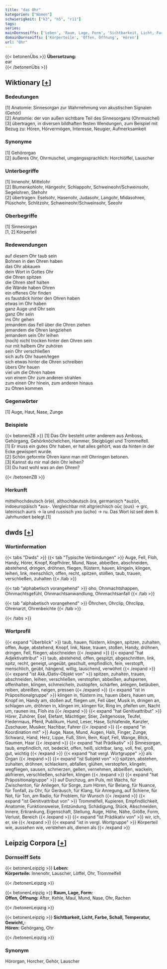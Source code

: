 ```yaml
---
title: "das Ohr"
kategorien: ["Nomen"]
schwierigkeit: ["k3", "h5", "r11"]
tags:
series:
mainDornseiffs: ['Leben', 'Raum, Lage, Form', 'Sichtbarkeit, Licht, Farbe, Schall, Temperatur, Gewicht,']
domainDornseiffs: ['Körperteile', 'Offen, Öffnung', 'Hören']
url: "Ohr"
---
```


{{< betonenÜbs >}}
**Übersetzung:**  
ear  
{{< /betonenÜbs >}}

## Wiktionary [[+](https://de.wiktionary.org/wiki/Ohr)]

### Bedeutungen
[1] Anatomie: Sinnesorgan zur Wahrnehmung von akustischen Signalen (Gehör)  
[2] Anatomie: der von außen sichtbare Teil des Sinnesorgans (Ohrmuschel)  
[3] übertragen, in diversen bildhaften festen Wendungen, zum Beispiel mit Bezug zu: Hören, Hörvermögen, Interesse, Neugier, Aufmerksamkeit  

### Synonyme
[1] Gehörorgan  
[2] äußeres Ohr, Ohrmuschel, umgangssprachlich: Horchlöffel, Lauscher  

### Unterbegriffe
[1] Innenohr, Mittelohr  
[2] Blumenkohlohr, Hängeohr, Schlappohr, Schweineohr/Schweinsohr, Segelohren, Stehohr  
[2] übertragen: Eselsohr, Hasenohr, Judasohr, Langohr, Midasohren, Plüschohr, Schlitzohr, Schweineohr/Schweinsohr, Seeohr  

### Oberbegriffe
[1] Sinnesorgan  
[1, 2] Körperteil  

### Redewendungen
auf diesem Ohr taub sein  
Bohnen in den Ohren haben  
das Ohr abkauen  
dein Wort in Gottes Ohr  
die Ohren spitzen  
die Ohren steif halten  
die Wände haben Ohren  
ein offenes Ohr finden  
es faustdick hinter den Ohren haben  
etwas im Ohr haben  
ganz Auge und Ohr sein  
ganz Ohr sein  
ins Ohr gehen  
jemandem das Fell über die Ohren ziehen  
jemandem die Ohren langziehen  
jemandem sein Ohr leihen  
(noch) nicht trocken hinter den Ohren sein  
nur mit halbem Ohr zuhören  
sein Ohr verschließen  
sich aufs Ohr hauen/legen  
sich etwas hinter die Ohren schreiben  
übers Ohr hauen  
viel um die Ohren haben  
von einem Ohr zum anderen strahlen  
zum einen Ohr hinein, zum anderen hinaus  
zu Ohren kommen  

### Gegenwörter
[1] Auge, Haut, Nase, Zunge  

### Beispiele
{{< betonenZB >}}
[1] Das Ohr besteht unter anderem aus Amboss, Gehörgang, Gehörknöchelchen, Hammer, Steigbügel und Trommelfell.  
[1] Er muss ein gutes Ohr haben, er hat alles gehört, was da hinten in der Ecke gewispert wurde.  
[2] Schön geformte Ohren kann man mit Ohrringen betonen.  
[3] Kannst du mir mal dein Ohr leihen?  
[3] Du hast wohl was an den Ohren?  

{{< /betonenZB >}}
### Herkunft
mittelhochdeutsch ōr(e), althochdeutsch ōra, germanisch *auzōn, indoeuropäisch *aus-. Vergleichbar mit altgriechisch οὖς (ous) → grc, lateinisch auris → la und russisch ухо (ucho) → ru. Das Wort ist seit dem 8. Jahrhundert belegt.[1]  



## dwds [[+](https://www.dwds.de/wb/Ohr)]

### Wortinformation
{{< tabs "Dwds" >}}
{{< tab "Typische Verbindungen" >}}
Auge, Fell, Floh, Handy, Hörer, Knopf, Kopfhörer, Mund, Nase, abbeißen, abschneiden, abstehend, dringen, dröhnen, fliegen, flüstern, hauen, klingeln, klingen, leihen, link, menschlich, offen, recht, spitzen, stoßen, taub, trauen, verschließen, zuhalten
{{< /tab >}}

{{< tab "alphabetisch vorangehend" >}}
oho, Ohnmachtshappen, Ohnmachtsgefühl, Ohnmachtsanwandlung, Ohnmachtsanfall
{{< /tab >}}

{{< tab "alphabetisch vorangehend" >}}
Öhrchen, Ohrclip, Ohrclipp, Ohrenarzt, Ohrenbeichte
{{< /tab >}}

{{< /tabs >}}

### Wortprofil
{{< expand "Überblick" >}} taub, hauen, flüstern, klingen, spitzen, zuhalten, offen, Auge, abstehend, Knopf, link, Nase, trauen, stoßen, Handy, dröhnen, dringen, Fell, fliegen, abschneiden {{< /expand >}}
{{< expand "hat Adjektivattribut" >}} taub, abstehend, offen, gespitzt, abgeschnitten, link, spitz, recht, geneigt, ungeübt, geschult, empfindlich, fein, verstopft, menschlich, geübt, hängend, willig, lauschend, verwöhnt {{< /expand >}}
{{< expand "ist Akk./Dativ-Objekt von" >}} spitzen, zuhalten, trauen, abschneiden, leihen, verschließen, verstopfen, abbeißen, aufsperren, offenhalten, klingen, schmeicheln, zustopfen, schärfen, anlegen, betäuben, reiben, abreißen, neigen, pressen {{< /expand >}}
{{< expand "ist in Präpositionalgruppe" >}} klingen in, flüstern ins, hauen übers, hauen um, Knopf im, Handy am, stoßen auf, fliegen um, Fell über, Musik in, dringen an, schlagen um, dröhnen in, klingen im, klingen für, Ring im, pfeifen um, Nacht um, raunen ins, Floh ins {{< /expand >}}
{{< expand "hat Genitivattribut" >}} Hörer, Zuhörer, Esel, Elefant, Mächtiger, Stier, Zeitgenosse, Teufel, Fledermaus, Pferd, Publikum, Hund, Leser, Hase, Schlafende, Kanzler, Zuschauer, Musiker, Nachbar, Fahrer {{< /expand >}}
{{< expand "in Koordination mit" >}} Auge, Nase, Mund, Augen, Hals, Finger, Zunge, Schwanz, Hand, Herz, Lippe, Fuß, Stirn, Bein, Kopf, Fell, Wange, Blick, Gaumen, Haar {{< /expand >}}
{{< expand "hat Prädikativ" >}} Sinnesorgan, taub, empfindlich, rot, bedeckt, offen, heiß, sichtbar, lang, voll, frei, groß, gut, wichtig {{< /expand >}}
{{< expand "hat vergl. Wortgruppe" >}} als Organ {{< /expand >}}
{{< expand "ist Subjekt von" >}} spitzen, abstehen, zuhalten, dröhnen, schlackern, abfallen, glühen, verstopfen, klingeln, wegfliegen, sausen, schmerzen, gellen, vernehmen, abbeißen, wackeln, abfrieren, verschließen, schärfen, klingen {{< /expand >}}
{{< expand "hat Präpositionalgruppe" >}} auf Durchzug, am Puls, mit Wachs, für Zwischenton, für Anliegen, für Sorge, zum Hören, für Belang, für Nuance, für Tonfall, zu Ohr, für Geräusch, für Klang, für Anregung, auf Schiene, für Not, für Ton, am Radio, für Problem, für Wunsch {{< /expand >}}
{{< expand "ist Genitivattribut von" >}} Trommelfell, Kupieren, Empfindlichkeit, Anatomie, Funktionsweise, Entzündung, Schädigung, Stück, Abschneiden, Innere, Erkrankung, Eigenschaft, Stellung, Auge, Höhe, Nähe, Größe, Form, Verlust, Bereich {{< /expand >}}
{{< expand "ist Prädikativ von" >}} wir, ich, er, sie {{< /expand >}}
{{< expand "ist in vergl. Wortgruppe" >}} Körperteil wie, aussehen wie, verstehen als, dienen als {{< /expand >}}

## Leipzig Corpora [[+](https://corpora.uni-leipzig.de/en/res?word=Ohr&corpusId=deu_newscrawl-public_2018)]

### Dornseiff Sets
{{< betonenLeipzig >}}
**Leben:**  
**Körperteile:** Innenohr, Lauscher, Löffel, Ohr, Trommelfell  

{{< /betonenLeipzig >}}


{{< betonenLeipzig >}}
**Raum, Lage, Form:**  
**Offen, Öffnung:** After, Kehle, Maul, Mund, Nase, Ohr, Rachen  

{{< /betonenLeipzig >}}


{{< betonenLeipzig >}}
**Sichtbarkeit, Licht, Farbe, Schall, Temperatur, Gewicht,:**  
**Hören:** Gehörgang, Ohr  

{{< /betonenLeipzig >}}

### Synonym
Hörorgan, Horcher, Gehör, Lauscher

